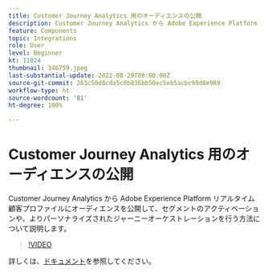 ```yaml
---
title: Customer Journey Analytics 用のオーディエンスの公開
description: Customer Journey Analytics から Adobe Experience Platform リアルタイム顧客プロファイルにオーディエンスを公開して、セグメントのアクティベーションや、よりパーソナライズされたジャーニーオーケストレーションを行う方法について説明します。
feature: Components
topic: Integrations
role: User
level: Beginner
kt: 11024
thumbnail: 346759.jpeg
last-substantial-update: 2022-08-29T00:00:00Z
source-git-commit: 263c50d8cda5c0b836bb50ec5eb5acbc99d8e989
workflow-type: ht
source-wordcount: '81'
ht-degree: 100%

---
```



# Customer Journey Analytics 用のオーディエンスの公開

Customer Journey Analytics から Adobe Experience Platform リアルタイム顧客プロファイルにオーディエンスを公開して、セグメントのアクティベーションや、よりパーソナライズされたジャーニーオーケストレーションを行う方法について説明します。

>[!VIDEO](https://video.tv.adobe.com/v/346759/?quality=12&learn=on)

詳しくは、[ドキュメント](https://experienceleague.adobe.com/docs/analytics-platform/using/cja-components/audiences/audiences-overview.html?lang=ja)を参照してください。
